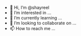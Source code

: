 - 👋 Hi, I’m @shayreel
- 👀 I’m interested in ...
- 🌱 I’m currently learning ...
- 💞️ I’m looking to collaborate on ...
- 📫 How to reach me ...

<!---
shayreel/shayreel is a ✨ special ✨ repository because its `README.md` (this file) appears on your GitHub profile.
You can click the Preview link to take a look at your changes.
--->
